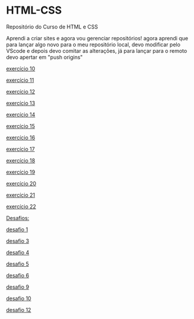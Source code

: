 # HTML-CSS
 Repositório do Curso de HTML e CSS


Aprendi a criar sites e agora vou gerenciar repositórios!
agora aprendi que para lançar algo novo para o meu repositório local, devo modificar pelo VScode e depois devo comitar as alterações, já para lançar para o remoto devo apertar em "push origins"

<a href="Exercicios/ex010/index.html">exercício 10

<a href="Exercicios/ex011/index.html">exercício 11

<a href="Exercicios/ex012/index.html">exercício 12

<a href="Exercicios/ex013/index.html">exercício 13

<a href="Exercicios/ex014/index.html">exercício 14

<a href="Exercicios/ex015/index.html">exercício 15

<a href="Exercicios/ex016/cor01.html">exercício 16

<a href="Exercicios/ex017/fonte01.html">exercício 17

<a href="Exercicios/ex018/fonte01.html">exercício 18

<a href="Exercicios/ex019/seletor01.html">exercício 19

<a href="Exercicios/ex020/holver.html">exercício 20

<a href="Exercicios/ex021/caixa03.html">exercício 21

<a href="Exercicios/ex022/fundo007.html">exercício 22

Desafios:

<a href="desafios/df001/index.html">desafio 1

<a href="desafios/df002/index.html">desafio 3

<a href="desafios/df003/index.html">desafio 4

<a href="desafios/df005/index.html">desafio 5

<a href="desafios/df006/index.html">desafio 6

<a href="desafios/df009/index.html">desafio 9

<a href="desafios/df0010/index.html">desafio 10

<a href="desafios/df0012/index.html">desafio 12